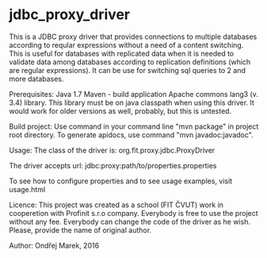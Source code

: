 # jdbc_proxy_driver
This is a JDBC proxy driver that provides connections to multiple databases according to reqular expressions without a need of a content switching. This is useful for databases with replicated data when it is needed to validate data among databases according to replication definitions (which are regular expressions). It can be use for switching sql queries to 2 and more databases.

Prerequisites:
Java 1.7
Maven - build application
Apache commons lang3 (v. 3.4) library. This library must be on java classpath when using this driver. It would work for older versions as well, probably, but this is untested.

Build project:
Use command in your command line "mvn package" in project root directory. To generate apidocs, use command "mvn javadoc:javadoc".

Usage:
The class of the driver is: org.fit.proxy.jdbc.ProxyDriver

The driver accepts url: jdbc:proxy:path/to/properties.properties

To see how to configure properties and to see usage examples, visit usage.html

Licence:
This project was created as a school (FIT ČVUT) work in cooperetion with Profinit s.r.o company. Everybody is free to use the project without any fee. Everybody can change the code of the driver as he wish. Please, provide the name of original author.

Author: Ondřej Marek, 2016
